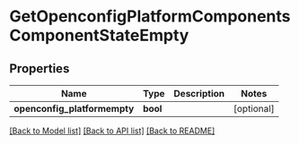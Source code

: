 # GetOpenconfigPlatformComponentsComponentStateEmpty

## Properties
Name | Type | Description | Notes
------------ | ------------- | ------------- | -------------
**openconfig_platformempty** | **bool** |  | [optional] 

[[Back to Model list]](../README.md#documentation-for-models) [[Back to API list]](../README.md#documentation-for-api-endpoints) [[Back to README]](../README.md)


